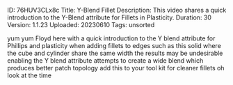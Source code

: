ID: 76HUV3CLx8c
Title: Y-Blend Fillet
Description: This video shares a quick introduction to the Y-Blend attribute for Fillets in Plasticity.
Duration: 30
Version: 1.1.23
Uploaded: 20230610
Tags: unsorted

yum yum
Floyd here with a quick introduction to
the Y blend attribute for Phillips and
plasticity when adding fillets to edges
such as this solid where the cube and
cylinder share the same width the
results may be undesirable enabling the
Y blend attribute attempts to create a
wide blend which produces better patch
topology add this to your tool kit for
cleaner fillets oh look at the time
